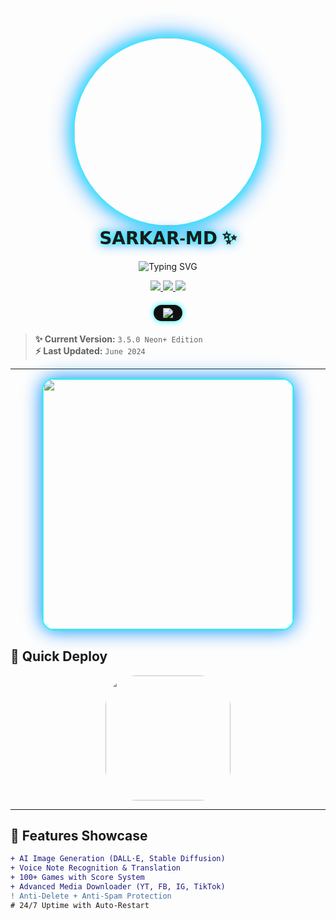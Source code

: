 <p align="center">
  <img src="https://i.ibb.co/3y1v1qg/Sarkar-MD-Logo.png" width="300" style="border-radius: 50%; box-shadow: 0 0 20px #00ffff, 0 0 40px #0088ff;"/>
</p>

<h1 align="center" style="font-family: 'Orbitron', sans-serif; text-shadow: 0 0 10px #00ffff, 0 0 20px #0088ff; margin-top: -10px;">𝗦𝗔𝗥𝗞𝗔𝗥-𝗠𝗗 ✨</h1>

<p align="center">
  <img src="https://readme-typing-svg.demolab.com?font=Orbitron&weight=600&size=26&duration=4500&pause=1000&color=00F7FF&center=true&vCenter=true&width=550&lines=ULTRA+FAST+WHATSAPP+BOT;MULTI-DEVICE+SUPPORTED;POWERED+BY+BAILEYS+MD;⚡+LIGHTNING+FAST+RESPONSE;🔥+COOL+AI+FEATURES" alt="Typing SVG" />
</p>

<div align="center">
  <a href="https://github.com/Sarkar-hon-Yawr/followers">
    <img src="https://img.shields.io/github/followers/Sarkar-hon-Yawr?color=00FFAA&style=for-the-badge&logo=github&logoColor=white&label=FOLLOWERS"/>
  </a>
  <a href="https://github.com/Sarkar-hon-Yawr/Sarkar-MD/stargazers/">
    <img src="https://img.shields.io/github/stars/Sarkar-hon-Yawr/Sarkar-MD?color=FFEE00&style=for-the-badge&logo=reverbnation&logoColor=white&label=STARS"/>
  </a>
  <a href="https://github.com/Sarkar-hon-Yawr/Sarkar-MD/network/members">
    <img src="https://img.shields.io/github/forks/Sarkar-hon-Yawr/Sarkar-MD?color=FF009D&style=for-the-badge&logo=git&logoColor=white&label=FORKS"/>
  </a>
</div>

<div align="center" style="margin: 20px 0;">
  <img src="https://profile-counter.glitch.me/Sarkar-MD/count.svg" style="border-radius: 50px; background: #111; padding: 5px 15px; box-shadow: 0 0 10px #00ffff;"/>
</div>

> **✨ Current Version:** `3.5.0 Neon+ Edition`  
> **⚡ Last Updated:** `June 2024`

---

<div align="center">
  <img src="https://i.imgur.com/6QqL5bU.gif" width="400" style="border-radius: 20px; border: 2px solid #00ffff; box-shadow: 0 0 30px #0088ff;"/>
</div>

## 🚀 Quick Deploy

<div align="center">
  <a href="https://heroku.com/deploy?template=https://github.com/Sarkar-hon-Yawr/Sarkar-MD">
    <img src="https://www.herokucdn.com/deploy/button.svg" width="200" style="border-radius: 50px;"/>
  </a>
</div>

---

## 🌌 Features Showcase

```diff
+ AI Image Generation (DALL·E, Stable Diffusion)
+ Voice Note Recognition & Translation
+ 100+ Games with Score System
+ Advanced Media Downloader (YT, FB, IG, TikTok)
! Anti-Delete + Anti-Spam Protection
# 24/7 Uptime with Auto-Restart
